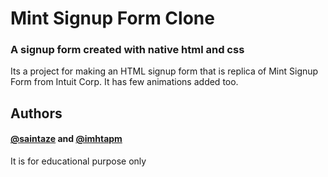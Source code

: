 # Mint Signup Form Clone
### A signup form created with native html and css 

Its a project for making an HTML signup form that is replica of Mint Signup Form from Intuit Corp. It has few animations added too. 

## Authors
#### [@saintaze](https://github.com/saintaze) and [@imhtapm](https://github.com/imhtapm)
It is for educational purpose only

